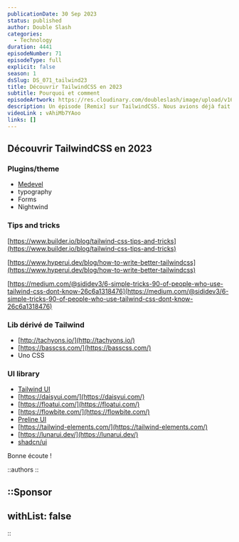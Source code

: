 ```yaml
---
publicationDate: 30 Sep 2023
status: published
author: Double Slash
categories:
  - Technology
duration: 4441
episodeNumber: 71
episodeType: full
explicit: false
season: 1
dsSlug: DS_071_tailwind23
title: Découvrir TailwindCSS en 2023
subtitle: Pourquoi et comment
episodeArtwork: https://res.cloudinary.com/doubleslash/image/upload/v1696020556/episode/ART_71_qltppk.png
description: Un épisode [Remix] sur TailwindCSS. Nous avions déjà fait un épisode sur l'outil TailwindCSS, le numéro 7, sorti en 2020. Comme ce magnifique outil a évolué depuis, nous voulions refaire un épisode dédié pour réexpliquer le fonctionnement et l’écosystème autour de ce dernier.
videoLink : vAhiMb7YAoo
links: []
---
```

## Découvrir TailwindCSS en 2023



###  Plugins/theme


- [Medevel](https://medevel.com/50-os-tailwind-plugins/)
- typography
- Forms
- Nightwind

### Tips and tricks

[https://www.builder.io/blog/tailwind-css-tips-and-tricks](https://www.builder.io/blog/tailwind-css-tips-and-tricks)

[https://www.hyperui.dev/blog/how-to-write-better-tailwindcss](https://www.hyperui.dev/blog/how-to-write-better-tailwindcss)

[https://medium.com/@sididev3/6-simple-tricks-90-of-people-who-use-tailwind-css-dont-know-26c6a1318476](https://medium.com/@sididev3/6-simple-tricks-90-of-people-who-use-tailwind-css-dont-know-26c6a1318476)

### Lib dérivé de Tailwind

- [http://tachyons.io/](http://tachyons.io/)
- [https://basscss.com/](https://basscss.com/)
- Uno CSS

### UI library

- [Tailwind UI](https://tailwindui.com/)
- [https://daisyui.com/](https://daisyui.com/)
- [https://floatui.com/](https://floatui.com/)
- [https://flowbite.com/](https://flowbite.com/)
- [Preline UI](https://preline.co/)
- [https://tailwind-elements.com/](https://tailwind-elements.com/)
- [https://lunarui.dev/](https://lunarui.dev/)
- [shadcn/ui](https://ui.shadcn.com/)

Bonne écoute !

::authors
::

::Sponsor
---
withList: false
---
::

